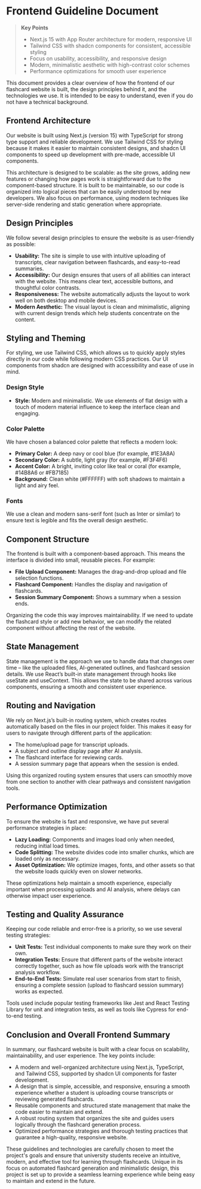 # Frontend Guideline Document

> **Key Points**
> - Next.js 15 with App Router architecture for modern, responsive UI
> - Tailwind CSS with shadcn components for consistent, accessible styling
> - Focus on usability, accessibility, and responsive design
> - Modern, minimalistic aesthetic with high-contrast color schemes
> - Performance optimizations for smooth user experience

This document provides a clear overview of how the frontend of our flashcard website is built, the design principles behind it, and the technologies we use. It is intended to be easy to understand, even if you do not have a technical background.

## Frontend Architecture

Our website is built using Next.js (version 15) with TypeScript for strong type support and reliable development. We use Tailwind CSS for styling because it makes it easier to maintain consistent designs, and shadcn UI components to speed up development with pre-made, accessible UI components.

This architecture is designed to be scalable: as the site grows, adding new features or changing how pages work is straightforward due to the component-based structure. It is built to be maintainable, so our code is organized into logical pieces that can be easily understood by new developers. We also focus on performance, using modern techniques like server-side rendering and static generation where appropriate.

## Design Principles

We follow several design principles to ensure the website is as user-friendly as possible:

*   **Usability:** The site is simple to use with intuitive uploading of transcripts, clear navigation between flashcards, and easy-to-read summaries.
*   **Accessibility:** Our design ensures that users of all abilities can interact with the website. This means clear text, accessible buttons, and thoughtful color contrasts.
*   **Responsiveness:** The website automatically adjusts the layout to work well on both desktop and mobile devices.
*   **Modern Aesthetic:** The visual layout is clean and minimalistic, aligning with current design trends which help students concentrate on the content.

## Styling and Theming

For styling, we use Tailwind CSS, which allows us to quickly apply styles directly in our code while following modern CSS practices. Our UI components from shadcn are designed with accessibility and ease of use in mind.

### Design Style

*   **Style:** Modern and minimalistic. We use elements of flat design with a touch of modern material influence to keep the interface clean and engaging.

### Color Palette

We have chosen a balanced color palette that reflects a modern look:

*   **Primary Color:** A deep navy or cool blue (for example, #1E3A8A)
*   **Secondary Color:** A subtle, light gray (for example, #F3F4F6)
*   **Accent Color:** A bright, inviting color like teal or coral (for example, #14B8A6 or #FB7185)
*   **Background:** Clean white (#FFFFFF) with soft shadows to maintain a light and airy feel.

### Fonts

We use a clean and modern sans-serif font (such as Inter or similar) to ensure text is legible and fits the overall design aesthetic.

## Component Structure

The frontend is built with a component-based approach. This means the interface is divided into small, reusable pieces. For example:

*   **File Upload Component:** Manages the drag-and-drop upload and file selection functions.
*   **Flashcard Component:** Handles the display and navigation of flashcards.
*   **Session Summary Component:** Shows a summary when a session ends.

Organizing the code this way improves maintainability. If we need to update the flashcard style or add new behavior, we can modify the related component without affecting the rest of the website.

## State Management

State management is the approach we use to handle data that changes over time – like the uploaded files, AI-generated outlines, and flashcard session details. We use React’s built-in state management through hooks like useState and useContext. This allows the state to be shared across various components, ensuring a smooth and consistent user experience.

## Routing and Navigation

We rely on Next.js’s built-in routing system, which creates routes automatically based on the files in our project folder. This makes it easy for users to navigate through different parts of the application:

*   The home/upload page for transcript uploads.
*   A subject and outline display page after AI analysis.
*   The flashcard interface for reviewing cards.
*   A session summary page that appears when the session is ended.

Using this organized routing system ensures that users can smoothly move from one section to another with clear pathways and consistent navigation tools.

## Performance Optimization

To ensure the website is fast and responsive, we have put several performance strategies in place:

*   **Lazy Loading:** Components and images load only when needed, reducing initial load times.
*   **Code Splitting:** The website divides code into smaller chunks, which are loaded only as necessary.
*   **Asset Optimization:** We optimize images, fonts, and other assets so that the website loads quickly even on slower networks.

These optimizations help maintain a smooth experience, especially important when processing uploads and AI analysis, where delays can otherwise impact user experience.

## Testing and Quality Assurance

Keeping our code reliable and error-free is a priority, so we use several testing strategies:

*   **Unit Tests:** Test individual components to make sure they work on their own.
*   **Integration Tests:** Ensure that different parts of the website interact correctly together, such as how file uploads work with the transcript analysis workflow.
*   **End-to-End Tests:** Simulate real user scenarios from start to finish, ensuring a complete session (upload to flashcard session summary) works as expected.

Tools used include popular testing frameworks like Jest and React Testing Library for unit and integration tests, as well as tools like Cypress for end-to-end testing.

## Conclusion and Overall Frontend Summary

In summary, our flashcard website is built with a clear focus on scalability, maintainability, and user experience. The key points include:

*   A modern and well-organized architecture using Next.js, TypeScript, and Tailwind CSS, supported by shadcn UI components for faster development.
*   A design that is simple, accessible, and responsive, ensuring a smooth experience whether a student is uploading course transcripts or reviewing generated flashcards.
*   Reusable components and structured state management that make the code easier to maintain and extend.
*   A robust routing system that organizes the site and guides users logically through the flashcard generation process.
*   Optimized performance strategies and thorough testing practices that guarantee a high-quality, responsive website.

These guidelines and technologies are carefully chosen to meet the project's goals and ensure that university students receive an intuitive, modern, and effective tool for learning through flashcards. Unique in its focus on automated flashcard generation and minimalistic design, this project is set up to provide a seamless learning experience while being easy to maintain and extend in the future.
